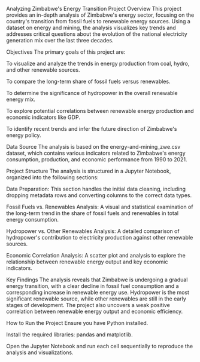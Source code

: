 Analyzing Zimbabwe's Energy Transition
Project Overview
This project provides an in-depth analysis of Zimbabwe's energy sector, focusing on the country's transition from fossil fuels to renewable energy sources. Using a dataset on energy and mining, the analysis visualizes key trends and addresses critical questions about the evolution of the national electricity generation mix over the last three decades.

Objectives
The primary goals of this project are:

To visualize and analyze the trends in energy production from coal, hydro, and other renewable sources.

To compare the long-term share of fossil fuels versus renewables.

To determine the significance of hydropower in the overall renewable energy mix.

To explore potential correlations between renewable energy production and economic indicators like GDP.

To identify recent trends and infer the future direction of Zimbabwe's energy policy.

Data Source
The analysis is based on the energy-and-mining_zwe.csv dataset, which contains various indicators related to Zimbabwe's energy consumption, production, and economic performance from 1990 to 2021.

Project Structure
The analysis is structured in a Jupyter Notebook, organized into the following sections:

Data Preparation: This section handles the initial data cleaning, including dropping metadata rows and converting columns to the correct data types.

Fossil Fuels vs. Renewables Analysis: A visual and statistical examination of the long-term trend in the share of fossil fuels and renewables in total energy consumption.

Hydropower vs. Other Renewables Analysis: A detailed comparison of hydropower's contribution to electricity production against other renewable sources.

Economic Correlation Analysis: A scatter plot and analysis to explore the relationship between renewable energy output and key economic indicators.

Key Findings
The analysis reveals that Zimbabwe is undergoing a gradual energy transition, with a clear decline in fossil fuel consumption and a corresponding increase in renewable energy use. Hydropower is the most significant renewable source, while other renewables are still in the early stages of development. The project also uncovers a weak positive correlation between renewable energy output and economic efficiency.

How to Run the Project
Ensure you have Python installed.

Install the required libraries: pandas and matplotlib.

Open the Jupyter Notebook and run each cell sequentially to reproduce the analysis and visualizations.
